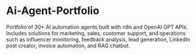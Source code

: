 # Ai-Agent-Portfolio
Portfolio of 30+ AI automation agents built with n8n and OpenAI GPT APIs. Includes solutions for marketing, sales, customer support, and operations such as influencer monitoring, feedback analysis, lead generation, LinkedIn post creator, invoice automation, and RAG chatbot.
